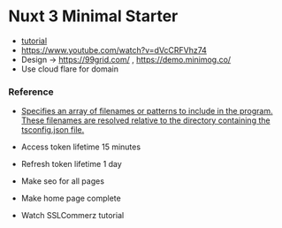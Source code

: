# Nuxt 3 Minimal Starter
 - [tutorial](https://www.youtube.com/watch?v=ovJfnoqUBk8&list=PL4cUxeGkcC9haQlqdCQyYmL_27TesCGPC&index=3)
 - https://www.youtube.com/watch?v=dVcCRFVhz74
 - Design -> https://99grid.com/ , https://demo.minimog.co/
 - Use cloud flare for domain



### Reference
 - [Specifies an array of filenames or patterns to include in the program. These filenames are resolved relative to the directory containing the tsconfig.json file.](https://www.typescriptlang.org/tsconfig#include)


 - Access token lifetime 15 minutes
 - Refresh token lifetime 1 day
 - Make seo for all pages
 - Make home page complete
 - Watch SSLCommerz tutorial
 